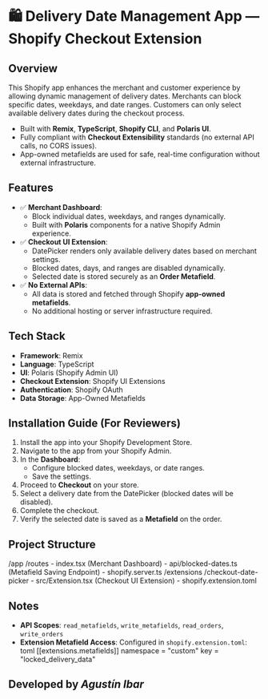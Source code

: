 # 🛍️ Delivery Date Management App — Shopify Checkout Extension

## Overview
This Shopify app enhances the merchant and customer experience by allowing dynamic management of delivery dates. Merchants can block specific dates, weekdays, and date ranges. Customers can only select available delivery dates during the checkout process.

- Built with **Remix**, **TypeScript**, **Shopify CLI**, and **Polaris UI**.
- Fully compliant with **Checkout Extensibility** standards (no external API calls, no CORS issues).
- App-owned metafields are used for safe, real-time configuration without external infrastructure.

## Features
- ✅ **Merchant Dashboard**:
  - Block individual dates, weekdays, and ranges dynamically.
  - Built with **Polaris** components for a native Shopify Admin experience.
- ✅ **Checkout UI Extension**:
  - DatePicker renders only available delivery dates based on merchant settings.
  - Blocked dates, days, and ranges are disabled dynamically.
  - Selected date is stored securely as an **Order Metafield**.
- ✅ **No External APIs**:
  - All data is stored and fetched through Shopify **app-owned metafields**.
  - No additional hosting or server infrastructure required.

## Tech Stack
- **Framework**: Remix
- **Language**: TypeScript
- **UI**: Polaris (Shopify Admin UI)
- **Checkout Extension**: Shopify UI Extensions
- **Authentication**: Shopify OAuth
- **Data Storage**: App-Owned Metafields

## Installation Guide (For Reviewers)
1. Install the app into your Shopify Development Store.
2. Navigate to the app from your Shopify Admin.
3. In the **Dashboard**:
   - Configure blocked dates, weekdays, or date ranges.
   - Save the settings.
4. Proceed to **Checkout** on your store.
5. Select a delivery date from the DatePicker (blocked dates will be disabled).
6. Complete the checkout.
7. Verify the selected date is saved as a **Metafield** on the order.

## Project Structure
/app
  /routes
    - index.tsx (Merchant Dashboard)
    - api/blocked-dates.ts (Metafield Saving Endpoint)
    - shopify.server.ts
  /extensions
    /checkout-date-picker
      - src/Extension.tsx (Checkout UI Extension)
      - shopify.extension.toml

## Notes
- **API Scopes**: `read_metafields`, `write_metafields`, `read_orders`, `write_orders`
- **Extension Metafield Access**: Configured in `shopify.extension.toml`:
  toml
  [[extensions.metafields]]
  namespace = "custom"
  key = "locked_delivery_data"

## Developed by *Agustín Ibar*

